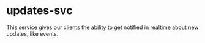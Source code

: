 # updates-svc

This service gives our clients the ability to get notified in realtime about new updates, like events.
